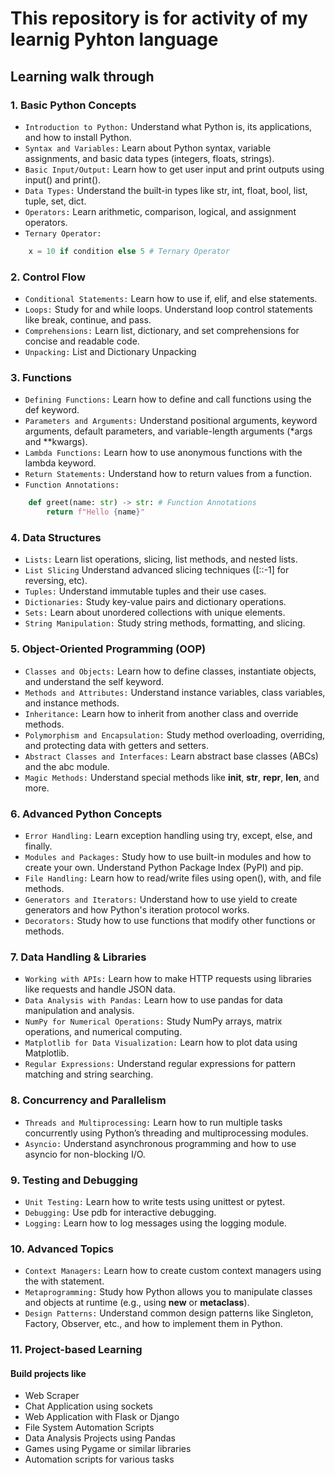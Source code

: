 # This repository is for activity of my learnig Pyhton language

## Learning walk through

### 1. Basic Python Concepts

- `Introduction to Python:` Understand what Python is, its applications, and how to install Python.
- `Syntax and Variables:` Learn about Python syntax, variable assignments, and basic data types (integers, floats, strings).
- `Basic Input/Output:` Learn how to get user input and print outputs using input() and print().
- `Data Types:` Understand the built-in types like str, int, float, bool, list, tuple, set, dict.
- `Operators:` Learn arithmetic, comparison, logical, and assignment operators.
- `Ternary Operator:`

```py
    x = 10 if condition else 5 # Ternary Operator
```

### 2. Control Flow

- `Conditional Statements:` Learn how to use if, elif, and else statements.
- `Loops:` Study for and while loops. Understand loop control statements like break, continue, and pass.
- `Comprehensions:` Learn list, dictionary, and set comprehensions for concise and readable code.
- `Unpacking:` List and Dictionary Unpacking

### 3. Functions

- `Defining Functions:` Learn how to define and call functions using the def keyword.
- `Parameters and Arguments:` Understand positional arguments, keyword arguments, default parameters, and variable-length arguments (\*args and \*\*kwargs).
- `Lambda Functions:` Learn how to use anonymous functions with the lambda keyword.
- `Return Statements:` Understand how to return values from a function.
- `Function Annotations:`

```py
    def greet(name: str) -> str: # Function Annotations
        return f"Hello {name}"
 ```

### 4. Data Structures

- `Lists:` Learn list operations, slicing, list methods, and nested lists.
- `List Slicing` Understand advanced slicing techniques ([::-1] for reversing, etc).
- `Tuples:` Understand immutable tuples and their use cases.
- `Dictionaries:` Study key-value pairs and dictionary operations.
- `Sets:` Learn about unordered collections with unique elements.
- `String Manipulation:` Study string methods, formatting, and slicing.

### 5. Object-Oriented Programming (OOP)

- `Classes and Objects:` Learn how to define classes, instantiate objects, and understand the self keyword.
- `Methods and Attributes:` Understand instance variables, class variables, and instance methods.
- `Inheritance:` Learn how to inherit from another class and override methods.
- `Polymorphism and Encapsulation:` Study method overloading, overriding, and protecting data with getters and setters.
- `Abstract Classes and Interfaces:` Learn abstract base classes (ABCs) and the abc module.
- `Magic Methods:` Understand special methods like **init**, **str**, **repr**, **len**, and more.

### 6. Advanced Python Concepts

- `Error Handling:` Learn exception handling using try, except, else, and finally.
- `Modules and Packages:` Study how to use built-in modules and how to create your own. Understand Python Package Index (PyPI) and pip.
- `File Handling:` Learn how to read/write files using open(), with, and file methods.
- `Generators and Iterators:` Understand how to use yield to create generators and how Python's iteration protocol works.
- `Decorators:` Study how to use functions that modify other functions or methods.

### 7. Data Handling & Libraries

- `Working with APIs:` Learn how to make HTTP requests using libraries like requests and handle JSON data.
- `Data Analysis with Pandas:` Learn how to use pandas for data manipulation and analysis.
- `NumPy for Numerical Operations:` Study NumPy arrays, matrix operations, and numerical computing.
- `Matplotlib for Data Visualization:` Learn how to plot data using Matplotlib.
- `Regular Expressions:` Understand regular expressions for pattern matching and string searching.

### 8. Concurrency and Parallelism

- `Threads and Multiprocessing:` Learn how to run multiple tasks concurrently using Python’s threading and multiprocessing modules.
- `Asyncio:` Understand asynchronous programming and how to use asyncio for non-blocking I/O.

### 9. Testing and Debugging

- `Unit Testing:` Learn how to write tests using unittest or pytest.
- `Debugging:` Use pdb for interactive debugging.
- `Logging:` Learn how to log messages using the logging module.

### 10. Advanced Topics

- `Context Managers:` Learn how to create custom context managers using the with statement.
- `Metaprogramming:` Study how Python allows you to manipulate classes and objects at runtime (e.g., using **new** or **metaclass**).
- `Design Patterns:` Understand common design patterns like Singleton, Factory, Observer, etc., and how to implement them in Python.

### 11. Project-based Learning

#### Build projects like

- Web Scraper
- Chat Application using sockets
- Web Application with Flask or Django
- File System Automation Scripts
- Data Analysis Projects using Pandas
- Games using Pygame or similar libraries
- Automation scripts for various tasks
